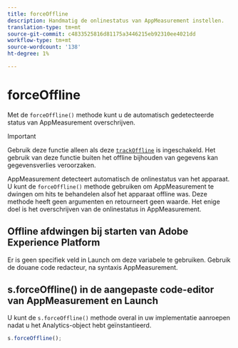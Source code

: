 ```yaml
---
title: forceOffline
description: Handmatig de onlinestatus van AppMeasurement instellen.
translation-type: tm+mt
source-git-commit: c4833525816d81175a3446215eb92310ee4021dd
workflow-type: tm+mt
source-wordcount: '138'
ht-degree: 1%

---
```



# forceOffline

Met de `forceOffline()` methode kunt u de automatisch gedetecteerde status van AppMeasurement overschrijven.

>[!IMPORTANT]
>
>Gebruik deze functie alleen als deze [`trackOffline`](../config-vars/trackoffline.md) is ingeschakeld. Het gebruik van deze functie buiten het offline bijhouden van gegevens kan gegevensverlies veroorzaken.

AppMeasurement detecteert automatisch de onlinestatus van het apparaat. U kunt de `forceOffline()` methode gebruiken om AppMeasurement te dwingen om hits te behandelen alsof het apparaat offline was. Deze methode heeft geen argumenten en retourneert geen waarde. Het enige doel is het overschrijven van de onlinestatus in AppMeasurement.

## Offline afdwingen bij starten van Adobe Experience Platform

Er is geen specifiek veld in Launch om deze variabele te gebruiken. Gebruik de douane code redacteur, na syntaxis AppMeasurement.

## s.forceOffline() in de aangepaste code-editor van AppMeasurement en Launch

U kunt de `s.forceOffline()` methode overal in uw implementatie aanroepen nadat u het Analytics-object hebt geïnstantieerd.

```js
s.forceOffline();
```
